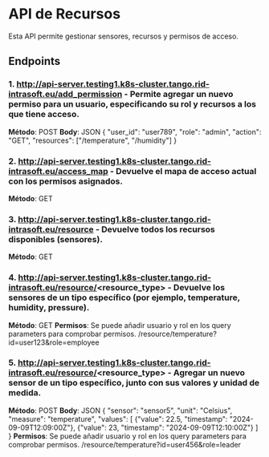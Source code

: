 # API de Recursos

Esta API permite gestionar sensores, recursos y permisos de acceso.

## Endpoints

### 1. http://api-server.testing1.k8s-cluster.tango.rid-intrasoft.eu/add_permission - Permite agregar un nuevo permiso para un usuario, especificando su rol y recursos a los que tiene acceso.
**Método**: POST
**Body**: JSON
{
    "user_id": "user789",
    "role": "admin",
    "action": "GET",
    "resources": ["/temperature", "/humidity"]
}

### 2. http://api-server.testing1.k8s-cluster.tango.rid-intrasoft.eu/access_map - Devuelve el mapa de acceso actual con los permisos asignados.
**Método**: GET

### 3. http://api-server.testing1.k8s-cluster.tango.rid-intrasoft.eu/resource - Devuelve todos los recursos disponibles (sensores).
**Método**: GET

### 4. http://api-server.testing1.k8s-cluster.tango.rid-intrasoft.eu/resource/<resource_type> - Devuelve los sensores de un tipo específico (por ejemplo, temperature, humidity, pressure).
**Método**: GET
**Permisos**: Se puede añadir usuario y rol en los query parameters para comprobar permisos.
/resource/temperature?id=user123&role=employee

### 5. http://api-server.testing1.k8s-cluster.tango.rid-intrasoft.eu/resource/<resource_type> - Agregar un nuevo sensor de un tipo específico, junto con sus valores y unidad de medida.
**Método**: POST
**Body**: JSON
{
    "sensor": "sensor5",
    "unit": "Celsius",
    "measure": "temperature",
    "values": [
        {"value": 22.5, "timestamp": "2024-09-09T12:09:00Z"},
        {"value": 23, "timestamp": "2024-09-09T12:10:00Z"}
    ]
}
**Permisos**: Se puede añadir usuario y rol en los query parameters para comprobar permisos.
/resource/temperature?id=user456&role=leader
